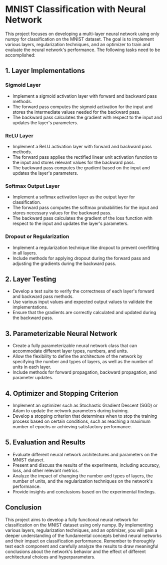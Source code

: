 # MNIST Classification with Neural Network

This project focuses on developing a multi-layer neural network using only numpy for classification on the MNIST dataset. The goal is to implement various layers, regularization techniques, and an optimizer to train and evaluate the neural network's performance. The following tasks need to be accomplished:

## 1. Layer Implementations

### Sigmoid Layer
- Implement a sigmoid activation layer with forward and backward pass methods.
- The forward pass computes the sigmoid activation for the input and stores the intermediate values needed for the backward pass.
- The backward pass calculates the gradient with respect to the input and updates the layer's parameters.

### ReLU Layer
- Implement a ReLU activation layer with forward and backward pass methods.
- The forward pass applies the rectified linear unit activation function to the input and stores relevant values for the backward pass.
- The backward pass computes the gradient based on the input and updates the layer's parameters.

### Softmax Output Layer
- Implement a softmax activation layer as the output layer for classification.
- The forward pass computes the softmax probabilities for the input and stores necessary values for the backward pass.
- The backward pass calculates the gradient of the loss function with respect to the input and updates the layer's parameters.

### Dropout or Regularization
- Implement a regularization technique like dropout to prevent overfitting in all layers.
- Include methods for applying dropout during the forward pass and adjusting the gradients during the backward pass.

## 2. Layer Testing

- Develop a test suite to verify the correctness of each layer's forward and backward pass methods.
- Use various input values and expected output values to validate the implementations.
- Ensure that the gradients are correctly calculated and updated during the backward pass.

## 3. Parameterizable Neural Network

- Create a fully parameterizable neural network class that can accommodate different layer types, numbers, and units.
- Allow the flexibility to define the architecture of the network by specifying the number and types of layers, as well as the number of units in each layer.
- Include methods for forward propagation, backward propagation, and parameter updates.

## 4. Optimizer and Stopping Criterion

- Implement an optimizer such as Stochastic Gradient Descent (SGD) or Adam to update the network parameters during training.
- Develop a stopping criterion that determines when to stop the training process based on certain conditions, such as reaching a maximum number of epochs or achieving satisfactory performance.

## 5. Evaluation and Results

- Evaluate different neural network architectures and parameters on the MNIST dataset.
- Present and discuss the results of the experiments, including accuracy, loss, and other relevant metrics.
- Analyze the impact of changing the number and types of layers, the number of units, and the regularization techniques on the network's performance.
- Provide insights and conclusions based on the experimental findings.

## Conclusion

This project aims to develop a fully functional neural network for classification on the MNIST dataset using only numpy. By implementing various layers, regularization techniques, and an optimizer, you will gain a deeper understanding of the fundamental concepts behind neural networks and their impact on classification performance. Remember to thoroughly test each component and carefully analyze the results to draw meaningful conclusions about the network's behavior and the effect of different architectural choices and hyperparameters.
